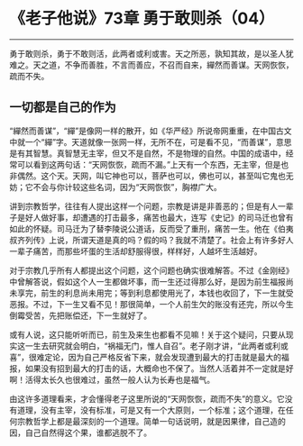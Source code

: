 # 《老子他说》73章 勇于敢则杀（04）

------

勇于敢则杀，勇于不敢则活，此两者或利或害。天之所恶，孰知其故，是以圣人犹难之。天之道，不争而善胜，不言而善应，不召而自来，繟然而善谋。天网恢恢，疏而不失。

## 一切都是自己的作为

“繟然而善谋”，“繟”是像网一样的散开，如《华严经》所说帝网重重，在中国古文中就一个“繟”字。天道就像一张网一样，无所不在，可是看不见，“而善谋”，意思是有其智慧。真智慧无主宰，但又不是自然，不是物理的自然。中国的成语中，经常可以看到这两句话：“天网恢恢，疏而不漏。”上天有一个东西，无主宰，但是也非偶然。这个天。天网，叫它神也可以，菩萨也可以，佛也可以，甚至叫它鬼也无妨；它不会与你计较这些名词，因为“天网恢恢”，胸襟广大。

讲到宗教哲学，往往有人提出这样一个问题，宗教是讲是非善恶的；但是有人一辈子是好人做好事，却遭遇的打击最多，痛苦也最大，连写《史记》的司马迁也曾有如此的怀疑。司马迁为了替李陵说公道话，反而受了重刑，痛苦一生。他在《伯夷叔齐列传》上说，所谓天道是真的吗？假的吗？我就不清楚了。社会上有许多好人一辈子痛苦，而那些坏蛋的生活却舒服得很，样样好，人越坏生活越好。

对于宗教几乎所有人都提出这个问题，这个问题也确实很难解答。不过《金刚经》中曾解答说，假如这个人一生都做坏事，而一生还过得那么好，是因为前生福报尚未享完，前生的利息尚未用完；等到利息都使用光了，本钱也收回了，下一生就受恶报。不过，下一生又看不见！那很简单，一个人前生欠的账没有还完，所以今生倒霉受苦，先把账偿还，下一生就好了。

或有人说，这只能听听而已，前生及来生也都看不见嘛！关于这个疑问，只要从现实这一生去研究就会明白，“祸福无门，惟人自召”。老子刚才讲，“此两者或利或喜”，很难定论，因为自己严格反省下来，就会发现遭到最大的打击就是最大的福报，如果没有招到最大的打击的话，大概命也不保了。当然人活着并不一定就是好啊！活得太长久也很难过，虽然一般人认为长寿也是福气。

由这许多道理看来，才会懂得老子这里所说的“天网恢恢，疏而不失”的意义。它没有道理，没有主宰，没有标准，可是又有一个大原则，一个标准；这个道理，在任何宗教哲学上都是最深刻的一个道理。简单一句话说明，就是因果律，自己造的因，自己自然得这个果，谁都逃脱不了。